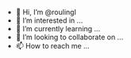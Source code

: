 - 👋 Hi, I’m @roulingl
- 👀 I’m interested in ...
- 🌱 I’m currently learning ...
- 💞️ I’m looking to collaborate on ...
- 📫 How to reach me ...

<!---
roulingl/roulingl is a ✨ special ✨ repository because its `README.md` (this file) appears on your GitHub profile.
You can click the Preview link to take a look at your changes.
--->
